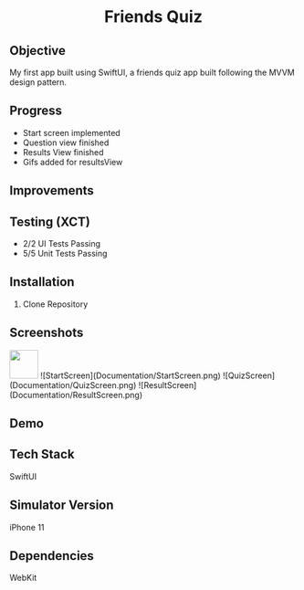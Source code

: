 <h1 align="center">

Friends Quiz

</h1>

## Objective
My first app built using SwiftUI, a friends quiz app built following the MVVM design pattern.

## Progress
- Start screen implemented
- Question view finished
- Results View finished
- Gifs added for resultsView

## Improvements

## Testing (XCT)
- 2/2 UI Tests Passing
- 5/5 Unit Tests Passing

## Installation
1. Clone Repository

## Screenshots
<img src=(Documentation/StartScreen.png) width="50" height="50">
![StartScreen](Documentation/StartScreen.png)
![QuizScreen](Documentation/QuizScreen.png)
![ResultScreen](Documentation/ResultScreen.png)

## Demo

## Tech Stack
SwiftUI

## Simulator Version
iPhone 11

## Dependencies
WebKit
